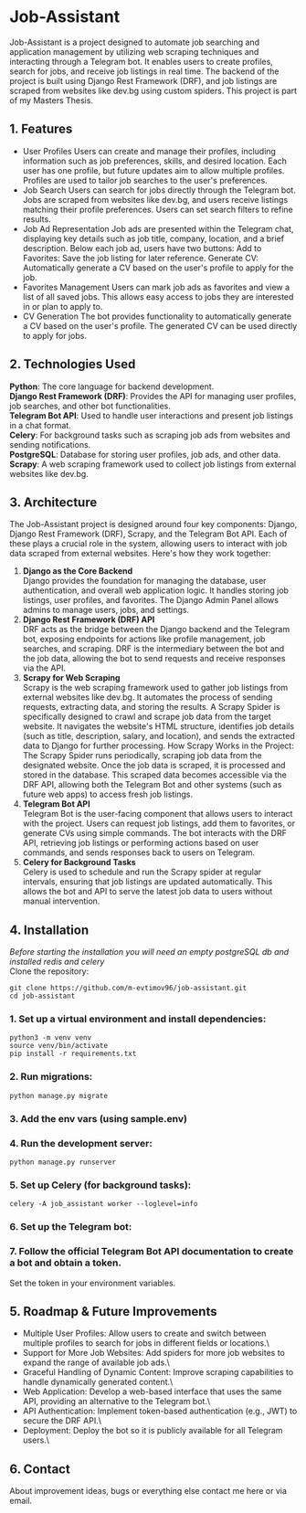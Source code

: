 # Job-Assistant
Job-Assistant is a project designed to automate job searching and application management by utilizing web scraping techniques and interacting through a Telegram bot. It enables users to create profiles, search for jobs, and receive job listings in real time. The backend of the project is built using Django Rest Framework (DRF), and job listings are scraped from websites like dev.bg using custom spiders. This project is part of my Masters Thesis.

## 1. Features
- User Profiles
Users can create and manage their profiles, including information such as job preferences, skills, and desired location.
Each user has one profile, but future updates aim to allow multiple profiles.
Profiles are used to tailor job searches to the user's preferences.
- Job Search
Users can search for jobs directly through the Telegram bot.
Jobs are scraped from websites like dev.bg, and users receive listings matching their profile preferences.
Users can set search filters to refine results.
- Job Ad Representation
Job ads are presented within the Telegram chat, displaying key details such as job title, company, location, and a brief description.
Below each job ad, users have two buttons:
Add to Favorites: Save the job listing for later reference.
Generate CV: Automatically generate a CV based on the user's profile to apply for the job.
- Favorites Management
Users can mark job ads as favorites and view a list of all saved jobs.
This allows easy access to jobs they are interested in or plan to apply to.
- CV Generation
The bot provides functionality to automatically generate a CV based on the user's profile.
The generated CV can be used directly to apply for jobs.

## 2. Technologies Used
**Python**: The core language for backend development.\
**Django Rest Framework (DRF)**: Provides the API for managing user profiles, job searches, and other bot functionalities.\
**Telegram Bot API**: Used to handle user interactions and present job listings in a chat format.\
**Celery**: For background tasks such as scraping job ads from websites and sending notifications.\
**PostgreSQL**: Database for storing user profiles, job ads, and other data.\
**Scrapy**: A web scraping framework used to collect job listings from external websites like dev.bg.

## 3. Architecture
The Job-Assistant project is designed around four key components: Django, Django Rest Framework (DRF), Scrapy, and the Telegram Bot API. Each of these plays a crucial role in the system, allowing users to interact with job data scraped from external websites. Here's how they work together:

1. **Django as the Core Backend**\
Django provides the foundation for managing the database, user authentication, and overall web application logic. It handles storing job listings, user profiles, and favorites.
The Django Admin Panel allows admins to manage users, jobs, and settings.
2. **Django Rest Framework (DRF) API**\
DRF acts as the bridge between the Django backend and the Telegram bot, exposing endpoints for actions like profile management, job searches, and scraping.
DRF is the intermediary between the bot and the job data, allowing the bot to send requests and receive responses via the API.
3. **Scrapy for Web Scraping**\
Scrapy is the web scraping framework used to gather job listings from external websites like dev.bg. It automates the process of sending requests, extracting data, and storing the results.
A Scrapy Spider is specifically designed to crawl and scrape job data from the target website. It navigates the website's HTML structure, identifies job details (such as title, description, salary, and location), and sends the extracted data to Django for further processing.
How Scrapy Works in the Project:
The Scrapy Spider runs periodically, scraping job data from the designated website.
Once the job data is scraped, it is processed and stored in the database.
This scraped data becomes accessible via the DRF API, allowing both the Telegram Bot and other systems (such as future web apps) to access fresh job listings.
4. **Telegram Bot API**\
Telegram Bot is the user-facing component that allows users to interact with the project. Users can request job listings, add them to favorites, or generate CVs using simple commands.
The bot interacts with the DRF API, retrieving job listings or performing actions based on user commands, and sends responses back to users on Telegram.
5. **Celery for Background Tasks**\
Celery is used to schedule and run the Scrapy spider at regular intervals, ensuring that job listings are updated automatically.
This allows the bot and API to serve the latest job data to users without manual intervention.

## 4. Installation
*Before starting the installation you will need an empty postgreSQL db and installed redis and celery*\
Clone the repository:
```
git clone https://github.com/m-evtimov96/job-assistant.git
cd job-assistant
```
### 1. Set up a virtual environment and install dependencies:
```
python3 -m venv venv
source venv/bin/activate
pip install -r requirements.txt
```
### 2. Run migrations:
```
python manage.py migrate
```
### 3. Add the env vars (using sample.env)
### 4. Run the development server:
```
python manage.py runserver
```
### 5. Set up Celery (for background tasks):
```
celery -A job_assistant worker --loglevel=info
```
### 6. Set up the Telegram bot:

### 7. Follow the official Telegram Bot API documentation to create a bot and obtain a token.
Set the token in your environment variables.

## 5. Roadmap & Future Improvements
- Multiple User Profiles: Allow users to create and switch between multiple profiles to search for jobs in different fields or locations.\
- Support for More Job Websites: Add spiders for more job websites to expand the range of available job ads.\
- Graceful Handling of Dynamic Content: Improve scraping capabilities to handle dynamically generated content.\
- Web Application: Develop a web-based interface that uses the same API, providing an alternative to the Telegram bot.\
- API Authentication: Implement token-based authentication (e.g., JWT) to secure the DRF API.\
- Deployment: Deploy the bot so it is publicly available for all Telegram users.\

## 6. Contact
About improvement ideas, bugs or everything else contact me here or via email.
